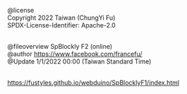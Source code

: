 @license<br>
Copyright 2022 Taiwan (ChungYi Fu)<br>
SPDX-License-Identifier: Apache-2.0<br><br>

@fileoverview SpBlockly F2 (online)<br>
@author https://www.facebook.com/francefu/<br>
@Update 1/1/2022 00:00 (Taiwan Standard Time)<br><br>

https://fustyles.github.io/webduino/SpBlocklyF1/index.html
